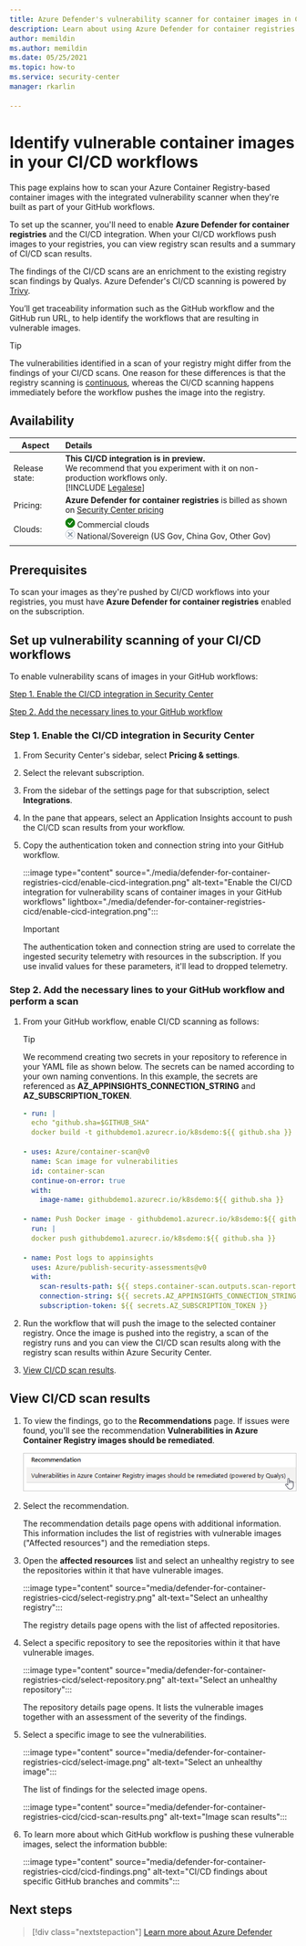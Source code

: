 ```yaml
---
title: Azure Defender's vulnerability scanner for container images in CI/CD workflows
description: Learn about using Azure Defender for container registries to scan container images in CI/CD workflows
author: memildin
ms.author: memildin
ms.date: 05/25/2021
ms.topic: how-to
ms.service: security-center
manager: rkarlin

---
```


# Identify vulnerable container images in your CI/CD workflows

This page explains how to scan your Azure Container Registry-based container images with the integrated vulnerability scanner when they're built as part of your GitHub workflows.

To set up the scanner, you'll need to enable **Azure Defender for container registries** and the CI/CD integration. When your CI/CD workflows push images to your registries, you can view registry scan results and a summary of CI/CD scan results.

The findings of the CI/CD scans are an enrichment to the existing registry scan findings by Qualys. Azure Defender's CI/CD scanning is powered by [Trivy](https://0x1.gitlab.io/security/Trivy/).

You’ll get traceability information such as the GitHub workflow and the GitHub run URL, to help identify the workflows that are resulting in vulnerable images.

> [!TIP]
> The vulnerabilities identified in a scan of your registry might differ from the findings of your CI/CD scans. One reason for these  differences is that the registry scanning is [continuous](defender-for-container-registries-introduction.md#when-are-images-scanned), whereas the CI/CD scanning happens immediately before the workflow pushes the image into the registry.

## Availability

|Aspect|Details|
|----|:----|
|Release state:| **This CI/CD integration is in preview.**<br>We recommend that you experiment with it on non-production workflows only.<br>[!INCLUDE [Legalese](../../includes/security-center-preview-legal-text.md)]|
|Pricing:|**Azure Defender for container registries** is billed as shown on [Security Center pricing](https://azure.microsoft.com/pricing/details/security-center/)|
|Clouds:|![Yes](./media/icons/yes-icon.png) Commercial clouds<br>![No](./media/icons/no-icon.png) National/Sovereign (US Gov, China Gov, Other Gov)|
|||

## Prerequisites

To scan your images as they're pushed by CI/CD workflows into your registries, you must have **Azure Defender for container registries** enabled on the subscription. 

## Set up vulnerability scanning of your CI/CD workflows

To enable vulnerability scans of images in your GitHub workflows:

[Step 1. Enable the CI/CD integration in Security Center](#step-1-enable-the-cicd-integration-in-security-center)

[Step 2. Add the necessary lines to your GitHub workflow](#step-2-add-the-necessary-lines-to-your-github-workflow-and-perform-a-scan)

### Step 1. Enable the CI/CD integration in Security Center

1. From Security Center's sidebar, select **Pricing & settings**.
1. Select the relevant subscription.
1. From the sidebar of the settings page for that subscription, select **Integrations**.
1. In the pane that appears, select an Application Insights account to push the CI/CD scan results from your workflow.
1. Copy the authentication token and connection string into your GitHub workflow.

    :::image type="content" source="./media/defender-for-container-registries-cicd/enable-cicd-integration.png" alt-text="Enable the CI/CD integration for vulnerability scans of container images in your GitHub workflows" lightbox="./media/defender-for-container-registries-cicd/enable-cicd-integration.png":::

    > [!IMPORTANT]
    > The authentication token and connection string are used to correlate the ingested security telemetry with resources in the subscription. If you use invalid values for these parameters, it'll lead to dropped telemetry.

### Step 2. Add the necessary lines to your GitHub workflow and perform a scan

1. From your GitHub workflow, enable CI/CD scanning as follows:

    > [!TIP]
    > We recommend creating two secrets in your repository to reference in your YAML file as shown below. The secrets can be named according to your own naming conventions. In this example, the secrets are referenced as **AZ_APPINSIGHTS_CONNECTION_STRING** and **AZ_SUBSCRIPTION_TOKEN**.


    ```yml
    - run: |
      echo "github.sha=$GITHUB_SHA"
      docker build -t githubdemo1.azurecr.io/k8sdemo:${{ github.sha }}
    
    - uses: Azure/container-scan@v0 
      name: Scan image for vulnerabilities
      id: container-scan
      continue-on-error: true
      with:
        image-name: githubdemo1.azurecr.io/k8sdemo:${{ github.sha }} 
    
    - name: Push Docker image - githubdemo1.azurecr.io/k8sdemo:${{ github.sha }}
      run: |
      docker push githubdemo1.azurecr.io/k8sdemo:${{ github.sha }}
    
    - name: Post logs to appinsights
      uses: Azure/publish-security-assessments@v0
      with: 
        scan-results-path: ${{ steps.container-scan.outputs.scan-report-path }}
        connection-string: ${{ secrets.AZ_APPINSIGHTS_CONNECTION_STRING }}
        subscription-token: ${{ secrets.AZ_SUBSCRIPTION_TOKEN }} 
    ```

1. Run the workflow that will push the image to the selected container registry. Once the image is pushed into the registry, a scan of the registry runs and you can view the CI/CD scan results along with the registry scan results within Azure Security Center.

1. [View CI/CD scan results](#view-cicd-scan-results).

## View CI/CD scan results

1. To view the findings, go to the **Recommendations** page. If issues were found, you'll see the recommendation **Vulnerabilities in Azure Container Registry images should be remediated**.

    ![Recommendation to remediate issues ](media/monitor-container-security/acr-finding.png)

1. Select the recommendation. 

    The recommendation details page opens with additional information. This information includes the list of registries with vulnerable images ("Affected resources") and the remediation steps. 

1. Open the **affected resources** list and select an unhealthy registry to see the repositories within it that have vulnerable images.

    :::image type="content" source="media/defender-for-container-registries-cicd/select-registry.png" alt-text="Select an unhealthy registry":::

    The registry details page opens with the list of affected repositories.

1. Select a specific repository to see the repositories within it that have vulnerable images.

    :::image type="content" source="media/defender-for-container-registries-cicd/select-repository.png" alt-text="Select an unhealthy repository":::

    The repository details page opens. It lists the vulnerable images together with an assessment of the severity of the findings.

1. Select a specific image to see the vulnerabilities.

    :::image type="content" source="media/defender-for-container-registries-cicd/select-image.png" alt-text="Select an unhealthy image":::

    The list of findings for the selected image opens.

    :::image type="content" source="media/defender-for-container-registries-cicd/cicd-scan-results.png" alt-text="Image scan results":::

1. To learn more about which GitHub workflow is pushing these vulnerable images, select the information bubble:

    :::image type="content" source="media/defender-for-container-registries-cicd/cicd-findings.png" alt-text="CI/CD findings about specific GitHub branches and commits":::



## Next steps

> [!div class="nextstepaction"]
> [Learn more about Azure Defender](azure-defender.md)